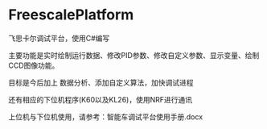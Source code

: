 # FreescalePlatform
飞思卡尔调试平台，使用C#编写

主要功能是实时绘制运行数据、修改PID参数、修改自定义参数、显示变量、绘制CCD图像功能。

目标是今后加上 数据分析、添加自定义算法，加快调试进程

还有相应的下位机程序(K60以及KL26)，使用NRF进行通讯

上位机与下位机使用，请参考：智能车调试平台使用手册.docx